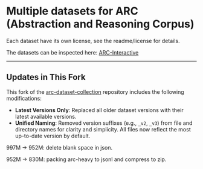 # Multiple datasets for ARC (Abstraction and Reasoning Corpus)

Each dataset have its own license, see the readme/license for details.

The datasets can be inspected here: [ARC-Interactive](https://neoneye.github.io/arc/)

---

## Updates in This Fork

This fork of the [arc-dataset-collection](https://github.com/your-original-repo-link) repository includes the following modifications:

* **Latest Versions Only**: Replaced all older dataset versions with their latest available versions.
* **Unified Naming**: Removed version suffixes (e.g., `_v2`, `_v3`) from file and directory names for clarity and simplicity. All files now reflect the most up-to-date version by default.

997M -> 952M: delete blank space in json.

952M -> 830M: packing arc-heavy to jsonl and compress to zip.
